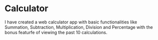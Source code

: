 # Calculator
 I have created a web calculator app with basic functionalities like Summation, Subtraction, Multiplication, Division and Percentage with the bonus featurfe of viewing the past 10 calculations.
